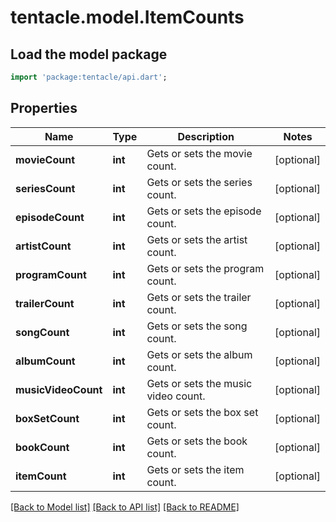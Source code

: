 # tentacle.model.ItemCounts

## Load the model package
```dart
import 'package:tentacle/api.dart';
```

## Properties
Name | Type | Description | Notes
------------ | ------------- | ------------- | -------------
**movieCount** | **int** | Gets or sets the movie count. | [optional] 
**seriesCount** | **int** | Gets or sets the series count. | [optional] 
**episodeCount** | **int** | Gets or sets the episode count. | [optional] 
**artistCount** | **int** | Gets or sets the artist count. | [optional] 
**programCount** | **int** | Gets or sets the program count. | [optional] 
**trailerCount** | **int** | Gets or sets the trailer count. | [optional] 
**songCount** | **int** | Gets or sets the song count. | [optional] 
**albumCount** | **int** | Gets or sets the album count. | [optional] 
**musicVideoCount** | **int** | Gets or sets the music video count. | [optional] 
**boxSetCount** | **int** | Gets or sets the box set count. | [optional] 
**bookCount** | **int** | Gets or sets the book count. | [optional] 
**itemCount** | **int** | Gets or sets the item count. | [optional] 

[[Back to Model list]](../README.md#documentation-for-models) [[Back to API list]](../README.md#documentation-for-api-endpoints) [[Back to README]](../README.md)


